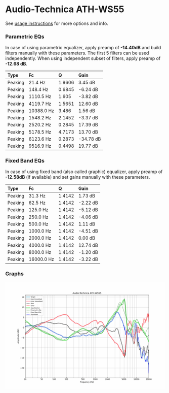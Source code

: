 # Audio-Technica ATH-WS55
See [usage instructions](https://github.com/jaakkopasanen/AutoEq#usage) for more options and info.

### Parametric EQs
In case of using parametric equalizer, apply preamp of **-14.40dB** and build filters manually
with these parameters. The first 5 filters can be used independently.
When using independent subset of filters, apply preamp of **-12.68 dB**.

| Type    | Fc         |      Q | Gain      |
|:--------|:-----------|:-------|:----------|
| Peaking | 21.4 Hz    | 1.9606 | 3.45 dB   |
| Peaking | 148.4 Hz   | 0.6845 | -6.24 dB  |
| Peaking | 1110.5 Hz  | 1.605  | -3.82 dB  |
| Peaking | 4119.7 Hz  | 1.5651 | 12.60 dB  |
| Peaking | 10388.0 Hz | 3.486  | 1.56 dB   |
| Peaking | 1548.2 Hz  | 2.1452 | -3.37 dB  |
| Peaking | 2520.2 Hz  | 0.2845 | 17.39 dB  |
| Peaking | 5178.5 Hz  | 4.7173 | 13.70 dB  |
| Peaking | 6123.6 Hz  | 0.2873 | -34.78 dB |
| Peaking | 9516.9 Hz  | 0.4498 | 19.77 dB  |

### Fixed Band EQs
In case of using fixed band (also called graphic) equalizer, apply preamp of **-12.58dB**
(if available) and set gains manually with these parameters.

| Type    | Fc         |      Q | Gain     |
|:--------|:-----------|:-------|:---------|
| Peaking | 31.3 Hz    | 1.4142 | 1.73 dB  |
| Peaking | 62.5 Hz    | 1.4142 | -2.22 dB |
| Peaking | 125.0 Hz   | 1.4142 | -5.12 dB |
| Peaking | 250.0 Hz   | 1.4142 | -4.06 dB |
| Peaking | 500.0 Hz   | 1.4142 | 1.11 dB  |
| Peaking | 1000.0 Hz  | 1.4142 | -4.51 dB |
| Peaking | 2000.0 Hz  | 1.4142 | 0.00 dB  |
| Peaking | 4000.0 Hz  | 1.4142 | 12.74 dB |
| Peaking | 8000.0 Hz  | 1.4142 | -1.20 dB |
| Peaking | 16000.0 Hz | 1.4142 | -3.22 dB |

### Graphs
![](./Audio-Technica%20ATH-WS55.png)